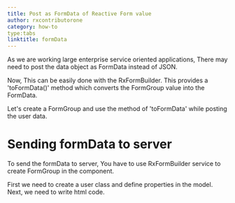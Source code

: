 ```yaml
---
title: Post as FormData of Reactive Form value
author: rxcontributorone
category: how-to
type:tabs
linktitle: formData
---
```


As we are working large enterprise service oriented applications, There may need to post the data object as FormData instead of JSON.

Now, This can be easily done with the RxFormBuilder. This provides a 'toFormData()' method which converts the FormGroup value into the FormData. 

Let's create a FormGroup and use the method of 'toFormData' while posting the user data.

# Sending formData to server

To send the formData to server, You have to use RxFormBuilder service to create FormGroup in the component.

<data-scope scope="['decorator']">
First we need to create a user class and define properties in the model.
<div component="app-code" key="formadata-complete-model"></div> 
</data-scope>
<div component="app-code" key="formadata-complete-component"></div> 
Next, we need to write html code.
<div component="app-code" key="formadata-complete-html"></div> 
<div component="app-example-runner" ref-component="app-formadata-complete"></div>